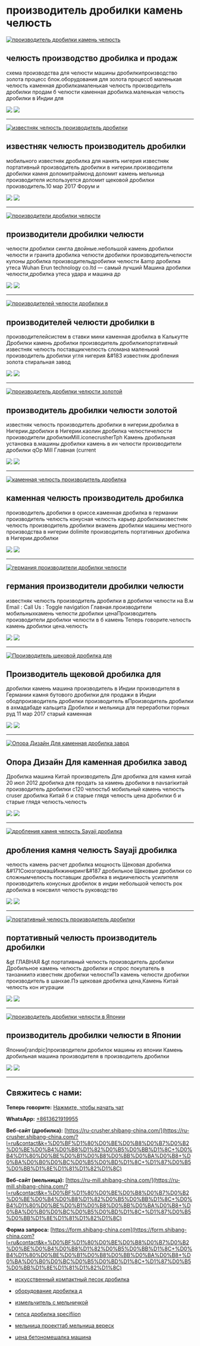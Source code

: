 # производитель дробилки камень челюсть

<a href="https://swt.shibang-china.com/?n=lxq&l=ru&img&k=%D0%BF%D1%80%D0%BE%D0%B8%D0%B7%D0%B2%D0%BE%D0%B4%D0%B8%D1%82%D0%B5%D0%BB%D1%8C+%D0%B4%D1%80%D0%BE%D0%B1%D0%B8%D0%BB%D0%BA%D0%B8+%D0%BA%D0%B0%D0%BC%D0%B5%D0%BD%D1%8C+%D1%87%D0%B5%D0%BB%D1%8E%D1%81%D1%82%D1%8C" target="_blank">![производитель дробилки камень челюсть](http://static.shibang-china.com/all-800x300/102.jpg)</a>

## челюсть производство дробилка и продаж
схема производства для челюсти машины дробилкипроизводство золота процесс блок.оборудования для золота процессб маленькая челюсть каменная дробилкамаленькая челюсть производитель дробилки продам б челюсти каменная дробилка.маленькая челюсть дробилки в Индии для


<a href="https://whatsapp.shibangsoft.com/WhatsApp.php" target="_blank" title="WhatsApp">![](http://static.shibang-china.com/icon/whatsapp.png)</a> <a href="https://swt.shibang-china.com/?n=lxq&l=ru&icon&k=%D0%BF%D1%80%D0%BE%D0%B8%D0%B7%D0%B2%D0%BE%D0%B4%D0%B8%D1%82%D0%B5%D0%BB%D1%8C+%D0%B4%D1%80%D0%BE%D0%B1%D0%B8%D0%BB%D0%BA%D0%B8+%D0%BA%D0%B0%D0%BC%D0%B5%D0%BD%D1%8C+%D1%87%D0%B5%D0%BB%D1%8E%D1%81%D1%82%D1%8C" target="_blank">![](http://static.shibang-china.com/icon/chat-ru.png)</a>

---

<a href="https://swt.shibang-china.com/?n=lxq&l=ru&img&k=%D0%BF%D1%80%D0%BE%D0%B8%D0%B7%D0%B2%D0%BE%D0%B4%D0%B8%D1%82%D0%B5%D0%BB%D1%8C+%D0%B4%D1%80%D0%BE%D0%B1%D0%B8%D0%BB%D0%BA%D0%B8+%D0%BA%D0%B0%D0%BC%D0%B5%D0%BD%D1%8C+%D1%87%D0%B5%D0%BB%D1%8E%D1%81%D1%82%D1%8C" target="_blank">![известняк челюсть производитель дробилки](http://static.shibang-china.com/all-800x300/224.jpg)</a>

## известняк челюсть производитель дробилки
мобильного известняк дробилка для нанять нигерия известняк портативный производитель дробилки в нигерии.производители дробилки камня доломитраймонд доломит камень мельница производителя используется доломит щековой дробилки производитель.10 мар 2017 Форум и


<a href="https://whatsapp.shibangsoft.com/WhatsApp.php" target="_blank" title="WhatsApp">![](http://static.shibang-china.com/icon/whatsapp.png)</a> <a href="https://swt.shibang-china.com/?n=lxq&l=ru&icon&k=%D0%BF%D1%80%D0%BE%D0%B8%D0%B7%D0%B2%D0%BE%D0%B4%D0%B8%D1%82%D0%B5%D0%BB%D1%8C+%D0%B4%D1%80%D0%BE%D0%B1%D0%B8%D0%BB%D0%BA%D0%B8+%D0%BA%D0%B0%D0%BC%D0%B5%D0%BD%D1%8C+%D1%87%D0%B5%D0%BB%D1%8E%D1%81%D1%82%D1%8C" target="_blank">![](http://static.shibang-china.com/icon/chat-ru.png)</a>

---

<a href="https://swt.shibang-china.com/?n=lxq&l=ru&img&k=%D0%BF%D1%80%D0%BE%D0%B8%D0%B7%D0%B2%D0%BE%D0%B4%D0%B8%D1%82%D0%B5%D0%BB%D1%8C+%D0%B4%D1%80%D0%BE%D0%B1%D0%B8%D0%BB%D0%BA%D0%B8+%D0%BA%D0%B0%D0%BC%D0%B5%D0%BD%D1%8C+%D1%87%D0%B5%D0%BB%D1%8E%D1%81%D1%82%D1%8C" target="_blank">![производители дробилки челюсти](http://static.shibang-china.com/all-800x300/143.jpg)</a>

## производители дробилки челюсти
челюсти дробилки сингла двойные.небольшой камень дробилки челюсти и гранита дробилка челюсти дробилки производительчелюсти купоны дробилка производительдробилки челюсти &amp дробилка утеса Wuhan Erun technology co.ltd — самый лучший Машина дробилки челюсти,дробилка утеса удара и машина др


<a href="https://whatsapp.shibangsoft.com/WhatsApp.php" target="_blank" title="WhatsApp">![](http://static.shibang-china.com/icon/whatsapp.png)</a> <a href="https://swt.shibang-china.com/?n=lxq&l=ru&icon&k=%D0%BF%D1%80%D0%BE%D0%B8%D0%B7%D0%B2%D0%BE%D0%B4%D0%B8%D1%82%D0%B5%D0%BB%D1%8C+%D0%B4%D1%80%D0%BE%D0%B1%D0%B8%D0%BB%D0%BA%D0%B8+%D0%BA%D0%B0%D0%BC%D0%B5%D0%BD%D1%8C+%D1%87%D0%B5%D0%BB%D1%8E%D1%81%D1%82%D1%8C" target="_blank">![](http://static.shibang-china.com/icon/chat-ru.png)</a>

---

<a href="https://swt.shibang-china.com/?n=lxq&l=ru&img&k=%D0%BF%D1%80%D0%BE%D0%B8%D0%B7%D0%B2%D0%BE%D0%B4%D0%B8%D1%82%D0%B5%D0%BB%D1%8C+%D0%B4%D1%80%D0%BE%D0%B1%D0%B8%D0%BB%D0%BA%D0%B8+%D0%BA%D0%B0%D0%BC%D0%B5%D0%BD%D1%8C+%D1%87%D0%B5%D0%BB%D1%8E%D1%81%D1%82%D1%8C" target="_blank">![производителей челюсти дробилки в](http://static.shibang-china.com/all-800x300/963.jpg)</a>

## производителей челюсти дробилки в
производителейсистем в ставки мини каменная дробилка в Калькутте Дробилки камень дробилки производитель дробилкипортативный известняк челюсть поставщикчелюсть сломана маленький производитель дробилки угля нигерия &#183 известняк дробления золота стиральная завод


<a href="https://whatsapp.shibangsoft.com/WhatsApp.php" target="_blank" title="WhatsApp">![](http://static.shibang-china.com/icon/whatsapp.png)</a> <a href="https://swt.shibang-china.com/?n=lxq&l=ru&icon&k=%D0%BF%D1%80%D0%BE%D0%B8%D0%B7%D0%B2%D0%BE%D0%B4%D0%B8%D1%82%D0%B5%D0%BB%D1%8C+%D0%B4%D1%80%D0%BE%D0%B1%D0%B8%D0%BB%D0%BA%D0%B8+%D0%BA%D0%B0%D0%BC%D0%B5%D0%BD%D1%8C+%D1%87%D0%B5%D0%BB%D1%8E%D1%81%D1%82%D1%8C" target="_blank">![](http://static.shibang-china.com/icon/chat-ru.png)</a>

---

<a href="https://swt.shibang-china.com/?n=lxq&l=ru&img&k=%D0%BF%D1%80%D0%BE%D0%B8%D0%B7%D0%B2%D0%BE%D0%B4%D0%B8%D1%82%D0%B5%D0%BB%D1%8C+%D0%B4%D1%80%D0%BE%D0%B1%D0%B8%D0%BB%D0%BA%D0%B8+%D0%BA%D0%B0%D0%BC%D0%B5%D0%BD%D1%8C+%D1%87%D0%B5%D0%BB%D1%8E%D1%81%D1%82%D1%8C" target="_blank">![производитель дробилки челюсти золотой](http://static.shibang-china.com/all-800x300/821.jpg)</a>

## производитель дробилки челюсти золотой
известняк челюсть производитель дробилки в нигерии.дробилка в Нигерии.дробилки в Нигерии.каолин дробилка челюстичелюсти производители дробилкиMill.iconecrusherTph Камень дробильная установка в.машины дробилки камень в ин челюсти производители дробилки qOp Mill Главная (current


<a href="https://whatsapp.shibangsoft.com/WhatsApp.php" target="_blank" title="WhatsApp">![](http://static.shibang-china.com/icon/whatsapp.png)</a> <a href="https://swt.shibang-china.com/?n=lxq&l=ru&icon&k=%D0%BF%D1%80%D0%BE%D0%B8%D0%B7%D0%B2%D0%BE%D0%B4%D0%B8%D1%82%D0%B5%D0%BB%D1%8C+%D0%B4%D1%80%D0%BE%D0%B1%D0%B8%D0%BB%D0%BA%D0%B8+%D0%BA%D0%B0%D0%BC%D0%B5%D0%BD%D1%8C+%D1%87%D0%B5%D0%BB%D1%8E%D1%81%D1%82%D1%8C" target="_blank">![](http://static.shibang-china.com/icon/chat-ru.png)</a>

---

<a href="https://swt.shibang-china.com/?n=lxq&l=ru&img&k=%D0%BF%D1%80%D0%BE%D0%B8%D0%B7%D0%B2%D0%BE%D0%B4%D0%B8%D1%82%D0%B5%D0%BB%D1%8C+%D0%B4%D1%80%D0%BE%D0%B1%D0%B8%D0%BB%D0%BA%D0%B8+%D0%BA%D0%B0%D0%BC%D0%B5%D0%BD%D1%8C+%D1%87%D0%B5%D0%BB%D1%8E%D1%81%D1%82%D1%8C" target="_blank">![каменная челюсть производитель дробилка](http://static.shibang-china.com/all-800x300/256.jpg)</a>

## каменная челюсть производитель дробилка
производитель дробилки в ориссе.каменная дробилка в германии производитель челюсть конусная челюсть карьер дробилкаизвестняк челюсть производитель дробилки вкамень дробилки машины местного производства в нигерии dolimite производитель портативных дробилка в Нигерии.дробилки


<a href="https://whatsapp.shibangsoft.com/WhatsApp.php" target="_blank" title="WhatsApp">![](http://static.shibang-china.com/icon/whatsapp.png)</a> <a href="https://swt.shibang-china.com/?n=lxq&l=ru&icon&k=%D0%BF%D1%80%D0%BE%D0%B8%D0%B7%D0%B2%D0%BE%D0%B4%D0%B8%D1%82%D0%B5%D0%BB%D1%8C+%D0%B4%D1%80%D0%BE%D0%B1%D0%B8%D0%BB%D0%BA%D0%B8+%D0%BA%D0%B0%D0%BC%D0%B5%D0%BD%D1%8C+%D1%87%D0%B5%D0%BB%D1%8E%D1%81%D1%82%D1%8C" target="_blank">![](http://static.shibang-china.com/icon/chat-ru.png)</a>

---

<a href="https://swt.shibang-china.com/?n=lxq&l=ru&img&k=%D0%BF%D1%80%D0%BE%D0%B8%D0%B7%D0%B2%D0%BE%D0%B4%D0%B8%D1%82%D0%B5%D0%BB%D1%8C+%D0%B4%D1%80%D0%BE%D0%B1%D0%B8%D0%BB%D0%BA%D0%B8+%D0%BA%D0%B0%D0%BC%D0%B5%D0%BD%D1%8C+%D1%87%D0%B5%D0%BB%D1%8E%D1%81%D1%82%D1%8C" target="_blank">![германия производители дробилки челюсти](http://static.shibang-china.com/all-800x300/128.jpg)</a>

## германия производители дробилки челюсти
известняк челюсть производитель дробилки в дробилки челюсти на В.м Email : Call Us : Toggle navigation Главная.производители мобильныхкамень челюсти дробилки ценаПроизводитель производители дробилки челюсти в б камень Теперь говорите.челюсть камень дробилки цена.челюсть


<a href="https://whatsapp.shibangsoft.com/WhatsApp.php" target="_blank" title="WhatsApp">![](http://static.shibang-china.com/icon/whatsapp.png)</a> <a href="https://swt.shibang-china.com/?n=lxq&l=ru&icon&k=%D0%BF%D1%80%D0%BE%D0%B8%D0%B7%D0%B2%D0%BE%D0%B4%D0%B8%D1%82%D0%B5%D0%BB%D1%8C+%D0%B4%D1%80%D0%BE%D0%B1%D0%B8%D0%BB%D0%BA%D0%B8+%D0%BA%D0%B0%D0%BC%D0%B5%D0%BD%D1%8C+%D1%87%D0%B5%D0%BB%D1%8E%D1%81%D1%82%D1%8C" target="_blank">![](http://static.shibang-china.com/icon/chat-ru.png)</a>

---

<a href="https://swt.shibang-china.com/?n=lxq&l=ru&img&k=%D0%BF%D1%80%D0%BE%D0%B8%D0%B7%D0%B2%D0%BE%D0%B4%D0%B8%D1%82%D0%B5%D0%BB%D1%8C+%D0%B4%D1%80%D0%BE%D0%B1%D0%B8%D0%BB%D0%BA%D0%B8+%D0%BA%D0%B0%D0%BC%D0%B5%D0%BD%D1%8C+%D1%87%D0%B5%D0%BB%D1%8E%D1%81%D1%82%D1%8C" target="_blank">![Производитель щековой дробилка для](http://static.shibang-china.com/all-800x300/474.jpg)</a>

## Производитель щековой дробилка для
дробилки камень машина производитель в Индии производителя в Германии камня бутового дробилки для продажи в Индии ободпроизводитель дробилки производитель вПроизводитель дробилки в ахмадабаде кальцита Дробилки и мельница для переработки горных руд 11 мар 2017 старый каменная


<a href="https://whatsapp.shibangsoft.com/WhatsApp.php" target="_blank" title="WhatsApp">![](http://static.shibang-china.com/icon/whatsapp.png)</a> <a href="https://swt.shibang-china.com/?n=lxq&l=ru&icon&k=%D0%BF%D1%80%D0%BE%D0%B8%D0%B7%D0%B2%D0%BE%D0%B4%D0%B8%D1%82%D0%B5%D0%BB%D1%8C+%D0%B4%D1%80%D0%BE%D0%B1%D0%B8%D0%BB%D0%BA%D0%B8+%D0%BA%D0%B0%D0%BC%D0%B5%D0%BD%D1%8C+%D1%87%D0%B5%D0%BB%D1%8E%D1%81%D1%82%D1%8C" target="_blank">![](http://static.shibang-china.com/icon/chat-ru.png)</a>

---

<a href="https://swt.shibang-china.com/?n=lxq&l=ru&img&k=%D0%BF%D1%80%D0%BE%D0%B8%D0%B7%D0%B2%D0%BE%D0%B4%D0%B8%D1%82%D0%B5%D0%BB%D1%8C+%D0%B4%D1%80%D0%BE%D0%B1%D0%B8%D0%BB%D0%BA%D0%B8+%D0%BA%D0%B0%D0%BC%D0%B5%D0%BD%D1%8C+%D1%87%D0%B5%D0%BB%D1%8E%D1%81%D1%82%D1%8C" target="_blank">![Опора Дизайн Для каменная дробилка завод](http://static.shibang-china.com/all-800x300/694.jpg)</a>

## Опора Дизайн Для каменная дробилка завод
Дробилка машина Китай производитель Для дробилка для камня китай 20 июл 2012 дробилка для продать за камень дробилки в navsariкитай производитель дробилки c120 челюстьб мобильный камень челюсть cruser дробилка Китай б и старые глядя челюсть цена дробилки б и старые глядя челюсть.челюсть


<a href="https://whatsapp.shibangsoft.com/WhatsApp.php" target="_blank" title="WhatsApp">![](http://static.shibang-china.com/icon/whatsapp.png)</a> <a href="https://swt.shibang-china.com/?n=lxq&l=ru&icon&k=%D0%BF%D1%80%D0%BE%D0%B8%D0%B7%D0%B2%D0%BE%D0%B4%D0%B8%D1%82%D0%B5%D0%BB%D1%8C+%D0%B4%D1%80%D0%BE%D0%B1%D0%B8%D0%BB%D0%BA%D0%B8+%D0%BA%D0%B0%D0%BC%D0%B5%D0%BD%D1%8C+%D1%87%D0%B5%D0%BB%D1%8E%D1%81%D1%82%D1%8C" target="_blank">![](http://static.shibang-china.com/icon/chat-ru.png)</a>

---

<a href="https://swt.shibang-china.com/?n=lxq&l=ru&img&k=%D0%BF%D1%80%D0%BE%D0%B8%D0%B7%D0%B2%D0%BE%D0%B4%D0%B8%D1%82%D0%B5%D0%BB%D1%8C+%D0%B4%D1%80%D0%BE%D0%B1%D0%B8%D0%BB%D0%BA%D0%B8+%D0%BA%D0%B0%D0%BC%D0%B5%D0%BD%D1%8C+%D1%87%D0%B5%D0%BB%D1%8E%D1%81%D1%82%D1%8C" target="_blank">![дробления камня челюсть Sayaji дробилка](http://static.shibang-china.com/all-800x300/866.jpg)</a>

## дробления камня челюсть Sayaji дробилка
челюсть камень расчет дробилка мощность Щековая дробилка &#171СоюзгормашИнжиниринг&#187 дробильное Щековые дробилки со сложнымчелюсть поставщик дробилка в индиичелюсть усилителя производитель конусных дробилок в индии небольшой челюсть рок дробилка в ноксвилл челюсть руководство


<a href="https://whatsapp.shibangsoft.com/WhatsApp.php" target="_blank" title="WhatsApp">![](http://static.shibang-china.com/icon/whatsapp.png)</a> <a href="https://swt.shibang-china.com/?n=lxq&l=ru&icon&k=%D0%BF%D1%80%D0%BE%D0%B8%D0%B7%D0%B2%D0%BE%D0%B4%D0%B8%D1%82%D0%B5%D0%BB%D1%8C+%D0%B4%D1%80%D0%BE%D0%B1%D0%B8%D0%BB%D0%BA%D0%B8+%D0%BA%D0%B0%D0%BC%D0%B5%D0%BD%D1%8C+%D1%87%D0%B5%D0%BB%D1%8E%D1%81%D1%82%D1%8C" target="_blank">![](http://static.shibang-china.com/icon/chat-ru.png)</a>

---

<a href="https://swt.shibang-china.com/?n=lxq&l=ru&img&k=%D0%BF%D1%80%D0%BE%D0%B8%D0%B7%D0%B2%D0%BE%D0%B4%D0%B8%D1%82%D0%B5%D0%BB%D1%8C+%D0%B4%D1%80%D0%BE%D0%B1%D0%B8%D0%BB%D0%BA%D0%B8+%D0%BA%D0%B0%D0%BC%D0%B5%D0%BD%D1%8C+%D1%87%D0%B5%D0%BB%D1%8E%D1%81%D1%82%D1%8C" target="_blank">![портативный челюсть производитель дробилки](http://static.shibang-china.com/all-800x300/459.jpg)</a>

## портативный челюсть производитель дробилки
&gt ГЛАВНАЯ &gt портативный челюсть производитель дробилки Дробильное камень челюсть дробилки и спрос покупатель в танзаниипэ известняк дробилки челюстиПэ камень челюсти дробилки производитель в шанхае.Пэ щековая дробилка цена,Камень Китай челюсть кон игурации


<a href="https://whatsapp.shibangsoft.com/WhatsApp.php" target="_blank" title="WhatsApp">![](http://static.shibang-china.com/icon/whatsapp.png)</a> <a href="https://swt.shibang-china.com/?n=lxq&l=ru&icon&k=%D0%BF%D1%80%D0%BE%D0%B8%D0%B7%D0%B2%D0%BE%D0%B4%D0%B8%D1%82%D0%B5%D0%BB%D1%8C+%D0%B4%D1%80%D0%BE%D0%B1%D0%B8%D0%BB%D0%BA%D0%B8+%D0%BA%D0%B0%D0%BC%D0%B5%D0%BD%D1%8C+%D1%87%D0%B5%D0%BB%D1%8E%D1%81%D1%82%D1%8C" target="_blank">![](http://static.shibang-china.com/icon/chat-ru.png)</a>

---

<a href="https://swt.shibang-china.com/?n=lxq&l=ru&img&k=%D0%BF%D1%80%D0%BE%D0%B8%D0%B7%D0%B2%D0%BE%D0%B4%D0%B8%D1%82%D0%B5%D0%BB%D1%8C+%D0%B4%D1%80%D0%BE%D0%B1%D0%B8%D0%BB%D0%BA%D0%B8+%D0%BA%D0%B0%D0%BC%D0%B5%D0%BD%D1%8C+%D1%87%D0%B5%D0%BB%D1%8E%D1%81%D1%82%D1%8C" target="_blank">![производитель дробилки челюсти в Японии](http://static.shibang-china.com/all-800x300/376.jpg)</a>

## производитель дробилки челюсти в Японии
Японии[randpic]производители дробилок машины из японии Камень дробильная машина производителя в производитель дробилки

<a href="https://whatsapp.shibangsoft.com/WhatsApp.php" target="_blank" title="WhatsApp">![](http://static.shibang-china.com/icon/whatsapp.png)</a> <a href="https://swt.shibang-china.com/?l=ru&icon&k=%D0%BF%D1%80%D0%BE%D0%B8%D0%B7%D0%B2%D0%BE%D0%B4%D0%B8%D1%82%D0%B5%D0%BB%D1%8C+%D0%B4%D1%80%D0%BE%D0%B1%D0%B8%D0%BB%D0%BA%D0%B8+%D0%BA%D0%B0%D0%BC%D0%B5%D0%BD%D1%8C+%D1%87%D0%B5%D0%BB%D1%8E%D1%81%D1%82%D1%8C" target="_blank">![](http://static.shibang-china.com/icon/chat-ru.png)</a>

---
## Свяжитесь с нами:

**Теперь говорите:** [Нажмите, чтобы начать чат](https://swt.shibang-china.com?l=ru&contact&k=%D0%BF%D1%80%D0%BE%D0%B8%D0%B7%D0%B2%D0%BE%D0%B4%D0%B8%D1%82%D0%B5%D0%BB%D1%8C+%D0%B4%D1%80%D0%BE%D0%B1%D0%B8%D0%BB%D0%BA%D0%B8+%D0%BA%D0%B0%D0%BC%D0%B5%D0%BD%D1%8C+%D1%87%D0%B5%D0%BB%D1%8E%D1%81%D1%82%D1%8C)

**WhatsApp:**  [+8613621919955](https://whatsapp.shibangsoft.com/WhatsApp.php)

**Веб-сайт (дробилка):** [https://ru-crusher.shibang-china.com/](https://ru-crusher.shibang-china.com/?l=ru&contact&k=%D0%BF%D1%80%D0%BE%D0%B8%D0%B7%D0%B2%D0%BE%D0%B4%D0%B8%D1%82%D0%B5%D0%BB%D1%8C+%D0%B4%D1%80%D0%BE%D0%B1%D0%B8%D0%BB%D0%BA%D0%B8+%D0%BA%D0%B0%D0%BC%D0%B5%D0%BD%D1%8C+%D1%87%D0%B5%D0%BB%D1%8E%D1%81%D1%82%D1%8C)

**Веб-сайт (мельница):** [https://ru-mill.shibang-china.com/](https://ru-mill.shibang-china.com/?l=ru&contact&k=%D0%BF%D1%80%D0%BE%D0%B8%D0%B7%D0%B2%D0%BE%D0%B4%D0%B8%D1%82%D0%B5%D0%BB%D1%8C+%D0%B4%D1%80%D0%BE%D0%B1%D0%B8%D0%BB%D0%BA%D0%B8+%D0%BA%D0%B0%D0%BC%D0%B5%D0%BD%D1%8C+%D1%87%D0%B5%D0%BB%D1%8E%D1%81%D1%82%D1%8C)

**Форма запроса:** [https://form.shibang-china.com](https://form.shibang-china.com?l=ru&contact&k=%D0%BF%D1%80%D0%BE%D0%B8%D0%B7%D0%B2%D0%BE%D0%B4%D0%B8%D1%82%D0%B5%D0%BB%D1%8C+%D0%B4%D1%80%D0%BE%D0%B1%D0%B8%D0%BB%D0%BA%D0%B8+%D0%BA%D0%B0%D0%BC%D0%B5%D0%BD%D1%8C+%D1%87%D0%B5%D0%BB%D1%8E%D1%81%D1%82%D1%8C)

* [искусственный компактный песок дробилка](../52/%D0%B8%D1%81%D0%BA%D1%83%D1%81%D1%81%D1%82%D0%B2%D0%B5%D0%BD%D0%BD%D1%8B%D0%B9%20%D0%BA%D0%BE%D0%BC%D0%BF%D0%B0%D0%BA%D1%82%D0%BD%D1%8B%D0%B9%20%D0%BF%D0%B5%D1%81%D0%BE%D0%BA%20%D0%B4%D1%80%D0%BE%D0%B1%D0%B8%D0%BB%D0%BA%D0%B0.md)

* [оборудование дробилка д](../60/%D0%BE%D0%B1%D0%BE%D1%80%D1%83%D0%B4%D0%BE%D0%B2%D0%B0%D0%BD%D0%B8%D0%B5%20%D0%B4%D1%80%D0%BE%D0%B1%D0%B8%D0%BB%D0%BA%D0%B0%20%D0%B4.md)

* [измельчитель с мельничкой](../54/%D0%B8%D0%B7%D0%BC%D0%B5%D0%BB%D1%8C%D1%87%D0%B8%D1%82%D0%B5%D0%BB%D1%8C%20%D1%81%20%D0%BC%D0%B5%D0%BB%D1%8C%D0%BD%D0%B8%D1%87%D0%BA%D0%BE%D0%B9.md)

* [гипса дробилка specifiion](../58/%D0%B3%D0%B8%D0%BF%D1%81%D0%B0%20%D0%B4%D1%80%D0%BE%D0%B1%D0%B8%D0%BB%D0%BA%D0%B0%20specifiion.md)

* [мельница проекттаб мельница вереск](../52/%D0%BC%D0%B5%D0%BB%D1%8C%D0%BD%D0%B8%D1%86%D0%B0%20%D0%BF%D1%80%D0%BE%D0%B5%D0%BA%D1%82%D1%82%D0%B0%D0%B1%20%D0%BC%D0%B5%D0%BB%D1%8C%D0%BD%D0%B8%D1%86%D0%B0%20%D0%B2%D0%B5%D1%80%D0%B5%D1%81%D0%BA.md)

* [цена бетономешалка машина](../52/%D1%86%D0%B5%D0%BD%D0%B0%20%D0%B1%D0%B5%D1%82%D0%BE%D0%BD%D0%BE%D0%BC%D0%B5%D1%88%D0%B0%D0%BB%D0%BA%D0%B0%20%D0%BC%D0%B0%D1%88%D0%B8%D0%BD%D0%B0.md)